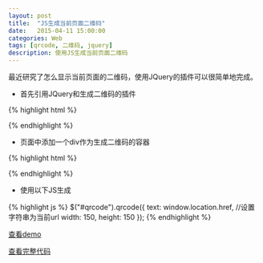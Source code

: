 ```yaml
---
layout: post
title:  "JS生成当前页面二维码"
date:   2015-04-11 15:00:00
categories: Web
tags: [qrcode, 二维码, jquery]
description: 使用JS生成当前页面二维码
---
```


最近研究了怎么显示当前页面的二维码，使用JQuery的插件可以很简单地完成。

* 首先引用JQuery和生成二维码的插件

{% highlight html %}
<script src="http://code.jquery.com/jquery-1.9.1.js"></script>
<script src="http://cdn.bootcss.com/jquery.qrcode/1.0/jquery.qrcode.min.js"></script>
{% endhighlight %}

* 页面中添加一个div作为生成二维码的容器

{% highlight html %}
<div id="qrcode"></div>
{% endhighlight %}

* 使用以下JS生成

{% highlight js %}
$("#qrcode").qrcode({
   text: window.location.href, //设置字符串为当前url
   width: 150,
   height: 150
});
{% endhighlight %}

[查看demo](http://htmlviewer.github.io/?https://github.com/Abel-Liu/StaticExample/blob/master/Projects/qrcode.html)

[查看完整代码](https://github.com/Abel-Liu/StaticExample/blob/master/Projects/qrcode.html)